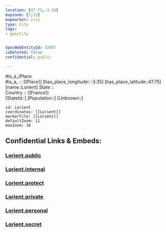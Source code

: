 ```yaml
---
location: [47.75,-3.35] 
mapzoom: [7,12] 
mapmarker: city 
type: City
tags:
- geo/City


SpocWebEntityId: 32097
isDeleted: false
confidential: public

---
```

#is_a_/Place  
#is_a_ :: [[Place]] 
[has_place_longitude::-3.35] 
[has_place_latitude::47.75] 
[name::Lorient] 
State ::  
Country :: [[France]]  
[StateId::] 
[Population::] 
[Unknown::] 


```leaflet
id: Lorient
coordinates: [[Lorient]] 
markerFile: [[Lorient]] 
defaultZoom: 11 
maxZoom: 18
```


## Confidential Links & Embeds: 

### [Lorient.public](/_public/\Earth\Continent\Europe\Europe~West\France\regions~France\Bretagne\departments~Bretagne\Morbihan\communes~Morbihan\Lorient\cities~LorientLorient.public.md) 

### [Lorient.internal](/_internal/\Earth\Continent\Europe\Europe~West\France\regions~France\Bretagne\departments~Bretagne\Morbihan\communes~Morbihan\Lorient\cities~LorientLorient.internal.md) 

### [Lorient.protect](/_protect/\Earth\Continent\Europe\Europe~West\France\regions~France\Bretagne\departments~Bretagne\Morbihan\communes~Morbihan\Lorient\cities~LorientLorient.protect.md) 

### [Lorient.private](/_private/\Earth\Continent\Europe\Europe~West\France\regions~France\Bretagne\departments~Bretagne\Morbihan\communes~Morbihan\Lorient\cities~LorientLorient.private.md) 

### [Lorient.personal](/_personal/\Earth\Continent\Europe\Europe~West\France\regions~France\Bretagne\departments~Bretagne\Morbihan\communes~Morbihan\Lorient\cities~LorientLorient.personal.md) 

### [Lorient.secret](/_secret/\Earth\Continent\Europe\Europe~West\France\regions~France\Bretagne\departments~Bretagne\Morbihan\communes~Morbihan\Lorient\cities~LorientLorient.secret.md)


